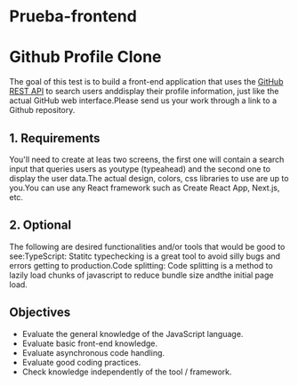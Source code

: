 # Prueba-frontend

# Github Profile Clone

The goal of this test is to build a front-end application that uses the [GitHub REST API](https://developer.github.com/v3/) to search users anddisplay their profile information, just like the actual GitHub web interface.Please send us your work through a link to a Github repository.

## 1. Requirements

You'll need to create at leas two screens, the first one will contain a search input that queries users as youtype (typeahead) and the second one to display the user data.The actual design, colors, css libraries to use are up to you.You can use any React framework such as Create React App, Next.js, etc.

## 2. Optional

The following are desired functionalities and/or tools that would be good to see:TypeScript: Statitc typechecking is a great tool to avoid silly bugs and errors getting to production.Code splitting: Code splitting is a method to lazily load chunks of javascript to reduce bundle size andthe initial page load.


## Objectives

* Evaluate the general knowledge of the JavaScript language.
* Evaluate basic front-end knowledge.
* Evaluate asynchronous code handling.
* Evaluate good coding practices.
* Check knowledge independently of the tool / framework.
